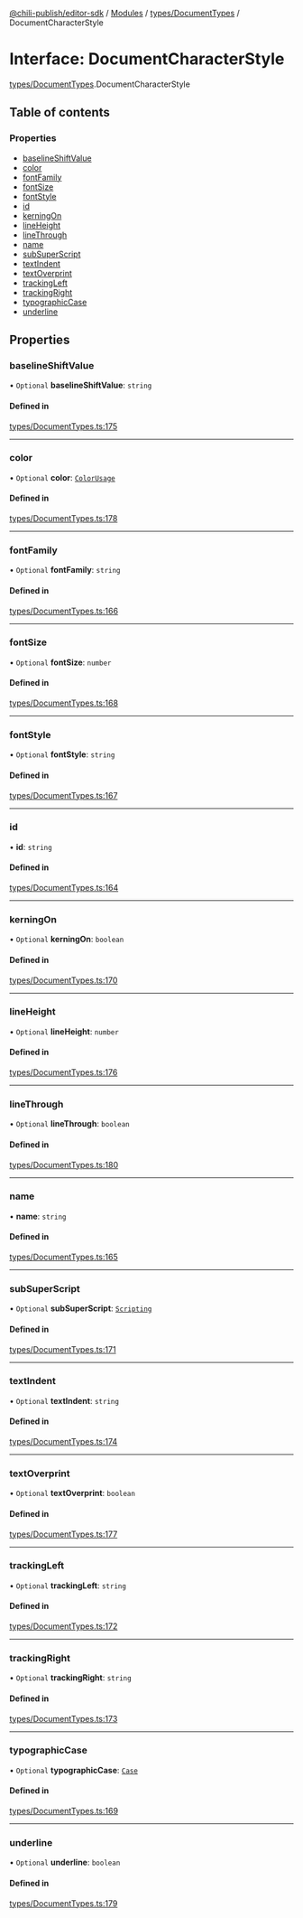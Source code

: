 [@chili-publish/editor-sdk](../README.md) / [Modules](../modules.md) / [types/DocumentTypes](../modules/types_DocumentTypes.md) / DocumentCharacterStyle

# Interface: DocumentCharacterStyle

[types/DocumentTypes](../modules/types_DocumentTypes.md).DocumentCharacterStyle

## Table of contents

### Properties

- [baselineShiftValue](types_DocumentTypes.DocumentCharacterStyle.md#baselineshiftvalue)
- [color](types_DocumentTypes.DocumentCharacterStyle.md#color)
- [fontFamily](types_DocumentTypes.DocumentCharacterStyle.md#fontfamily)
- [fontSize](types_DocumentTypes.DocumentCharacterStyle.md#fontsize)
- [fontStyle](types_DocumentTypes.DocumentCharacterStyle.md#fontstyle)
- [id](types_DocumentTypes.DocumentCharacterStyle.md#id)
- [kerningOn](types_DocumentTypes.DocumentCharacterStyle.md#kerningon)
- [lineHeight](types_DocumentTypes.DocumentCharacterStyle.md#lineheight)
- [lineThrough](types_DocumentTypes.DocumentCharacterStyle.md#linethrough)
- [name](types_DocumentTypes.DocumentCharacterStyle.md#name)
- [subSuperScript](types_DocumentTypes.DocumentCharacterStyle.md#subsuperscript)
- [textIndent](types_DocumentTypes.DocumentCharacterStyle.md#textindent)
- [textOverprint](types_DocumentTypes.DocumentCharacterStyle.md#textoverprint)
- [trackingLeft](types_DocumentTypes.DocumentCharacterStyle.md#trackingleft)
- [trackingRight](types_DocumentTypes.DocumentCharacterStyle.md#trackingright)
- [typographicCase](types_DocumentTypes.DocumentCharacterStyle.md#typographiccase)
- [underline](types_DocumentTypes.DocumentCharacterStyle.md#underline)

## Properties

### baselineShiftValue

• `Optional` **baselineShiftValue**: `string`

#### Defined in

[types/DocumentTypes.ts:175](https://github.com/chili-publish/editor-sdk/blob/bc89ed1/types/DocumentTypes.ts#L175)

___

### color

• `Optional` **color**: [`ColorUsage`](../modules/src.md#colorusage)

#### Defined in

[types/DocumentTypes.ts:178](https://github.com/chili-publish/editor-sdk/blob/bc89ed1/types/DocumentTypes.ts#L178)

___

### fontFamily

• `Optional` **fontFamily**: `string`

#### Defined in

[types/DocumentTypes.ts:166](https://github.com/chili-publish/editor-sdk/blob/bc89ed1/types/DocumentTypes.ts#L166)

___

### fontSize

• `Optional` **fontSize**: `number`

#### Defined in

[types/DocumentTypes.ts:168](https://github.com/chili-publish/editor-sdk/blob/bc89ed1/types/DocumentTypes.ts#L168)

___

### fontStyle

• `Optional` **fontStyle**: `string`

#### Defined in

[types/DocumentTypes.ts:167](https://github.com/chili-publish/editor-sdk/blob/bc89ed1/types/DocumentTypes.ts#L167)

___

### id

• **id**: `string`

#### Defined in

[types/DocumentTypes.ts:164](https://github.com/chili-publish/editor-sdk/blob/bc89ed1/types/DocumentTypes.ts#L164)

___

### kerningOn

• `Optional` **kerningOn**: `boolean`

#### Defined in

[types/DocumentTypes.ts:170](https://github.com/chili-publish/editor-sdk/blob/bc89ed1/types/DocumentTypes.ts#L170)

___

### lineHeight

• `Optional` **lineHeight**: `number`

#### Defined in

[types/DocumentTypes.ts:176](https://github.com/chili-publish/editor-sdk/blob/bc89ed1/types/DocumentTypes.ts#L176)

___

### lineThrough

• `Optional` **lineThrough**: `boolean`

#### Defined in

[types/DocumentTypes.ts:180](https://github.com/chili-publish/editor-sdk/blob/bc89ed1/types/DocumentTypes.ts#L180)

___

### name

• **name**: `string`

#### Defined in

[types/DocumentTypes.ts:165](https://github.com/chili-publish/editor-sdk/blob/bc89ed1/types/DocumentTypes.ts#L165)

___

### subSuperScript

• `Optional` **subSuperScript**: [`Scripting`](../enums/src.Scripting.md)

#### Defined in

[types/DocumentTypes.ts:171](https://github.com/chili-publish/editor-sdk/blob/bc89ed1/types/DocumentTypes.ts#L171)

___

### textIndent

• `Optional` **textIndent**: `string`

#### Defined in

[types/DocumentTypes.ts:174](https://github.com/chili-publish/editor-sdk/blob/bc89ed1/types/DocumentTypes.ts#L174)

___

### textOverprint

• `Optional` **textOverprint**: `boolean`

#### Defined in

[types/DocumentTypes.ts:177](https://github.com/chili-publish/editor-sdk/blob/bc89ed1/types/DocumentTypes.ts#L177)

___

### trackingLeft

• `Optional` **trackingLeft**: `string`

#### Defined in

[types/DocumentTypes.ts:172](https://github.com/chili-publish/editor-sdk/blob/bc89ed1/types/DocumentTypes.ts#L172)

___

### trackingRight

• `Optional` **trackingRight**: `string`

#### Defined in

[types/DocumentTypes.ts:173](https://github.com/chili-publish/editor-sdk/blob/bc89ed1/types/DocumentTypes.ts#L173)

___

### typographicCase

• `Optional` **typographicCase**: [`Case`](../enums/src.Case.md)

#### Defined in

[types/DocumentTypes.ts:169](https://github.com/chili-publish/editor-sdk/blob/bc89ed1/types/DocumentTypes.ts#L169)

___

### underline

• `Optional` **underline**: `boolean`

#### Defined in

[types/DocumentTypes.ts:179](https://github.com/chili-publish/editor-sdk/blob/bc89ed1/types/DocumentTypes.ts#L179)
